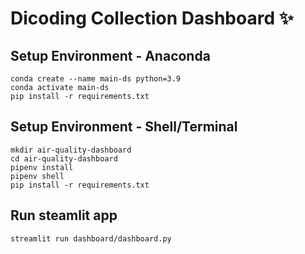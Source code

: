 # Dicoding Collection Dashboard ✨

## Setup Environment - Anaconda
```
conda create --name main-ds python=3.9
conda activate main-ds
pip install -r requirements.txt
```

## Setup Environment - Shell/Terminal
```
mkdir air-quality-dashboard
cd air-quality-dashboard
pipenv install
pipenv shell
pip install -r requirements.txt
```

## Run steamlit app
```
streamlit run dashboard/dashboard.py
```
